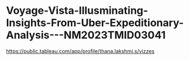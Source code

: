 # Voyage-Vista-Illusminating-Insights-From-Uber-Expeditionary-Analysis---NM2023TMID03041
https://public.tableau.com/app/profile/thana.lakshmi.s/vizzes
   
